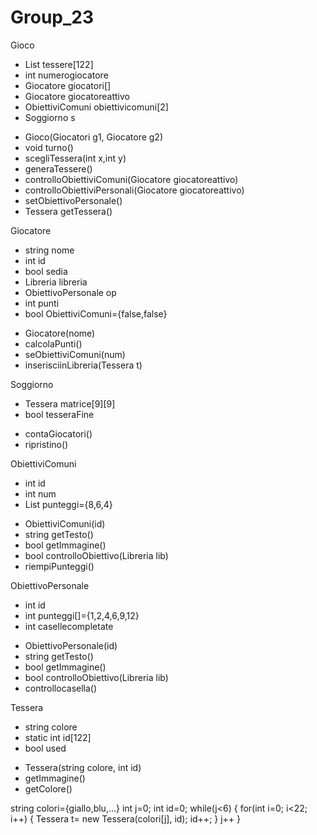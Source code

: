 # Group_23

Gioco

- List<Tessera> tessere[122]
- int numerogiocatore
- Giocatore giocatori[]
- Giocatore giocatoreattivo
- ObiettiviComuni obiettivicomuni[2]
- Soggiorno s

* Gioco(Giocatori g1, Giocatore g2)
* void turno()
* scegliTessera(int x,int y)
* generaTessere()
* controlloObiettiviComuni(Giocatore giocatoreattivo)
* controlloObiettiviPersonali(Giocatore giocatoreattivo)
* setObiettivoPersonale()
* Tessera getTessera()

Giocatore

- string nome
- int id
- bool sedia
- Libreria libreria
- ObiettivoPersonale op
- int punti
- bool ObiettiviComuni={false,false}

* Giocatore(nome)
* calcolaPunti()
* seObiettiviComuni(num)
* inserisciinLibreria(Tessera t)

Soggiorno

- Tessera matrice[9][9]
- bool tesseraFine

* contaGiocatori()
* ripristino()

ObiettiviComuni

- int id
- int num
- List<Integer> punteggi={8,6,4}

* ObiettiviComuni(id)
* string getTesto()
* bool getImmagine()
* bool controlloObiettivo(Libreria lib)
* riempiPunteggi()

ObiettivoPersonale

- int id
- int punteggi[]={1,2,4,6,9,12}
- int casellecompletate

* ObiettivoPersonale(id)
* string getTesto()
* bool getImmagine()
* bool controlloObiettivo(Libreria lib)
* controllocasella()

Tessera

- string colore
- static int id[122]
- bool used

* Tessera(string colore, int id)
* getImmagine()
* getColore()

string colori={giallo,blu,...}
int j=0; int id=0;
while(j<6)
{
for(int i=0; i<22; i++)
{
Tessera t= new Tessera(colori[j], id);
id++;
}
j++
}
